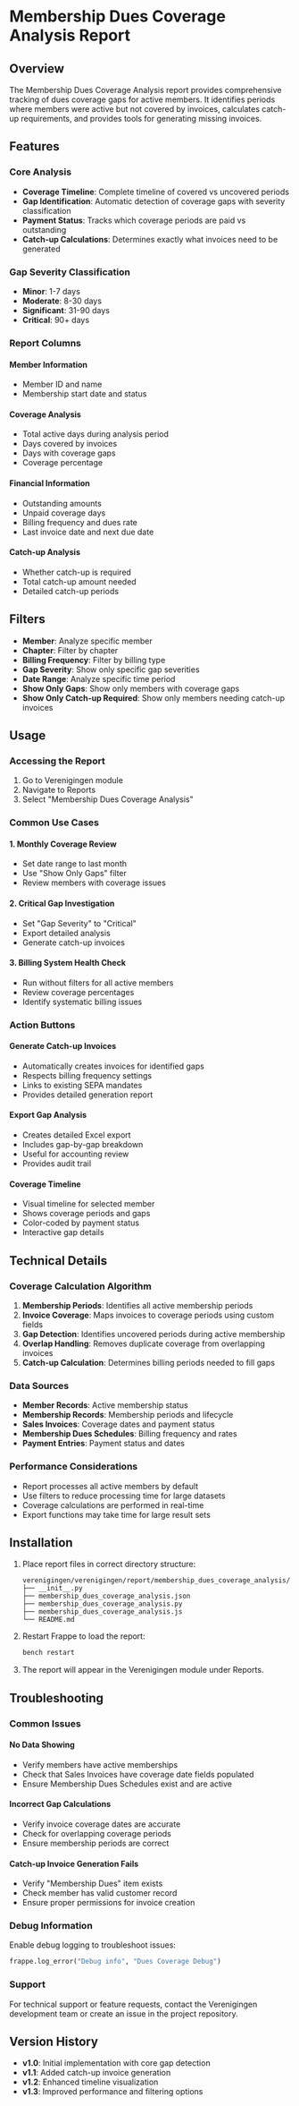# Membership Dues Coverage Analysis Report

## Overview

The Membership Dues Coverage Analysis report provides comprehensive tracking of dues coverage gaps for active members. It identifies periods where members were active but not covered by invoices, calculates catch-up requirements, and provides tools for generating missing invoices.

## Features

### Core Analysis
- **Coverage Timeline**: Complete timeline of covered vs uncovered periods
- **Gap Identification**: Automatic detection of coverage gaps with severity classification
- **Payment Status**: Tracks which coverage periods are paid vs outstanding
- **Catch-up Calculations**: Determines exactly what invoices need to be generated

### Gap Severity Classification
- **Minor**: 1-7 days
- **Moderate**: 8-30 days
- **Significant**: 31-90 days
- **Critical**: 90+ days

### Report Columns

#### Member Information
- Member ID and name
- Membership start date and status

#### Coverage Analysis
- Total active days during analysis period
- Days covered by invoices
- Days with coverage gaps
- Coverage percentage

#### Financial Information
- Outstanding amounts
- Unpaid coverage days
- Billing frequency and dues rate
- Last invoice date and next due date

#### Catch-up Analysis
- Whether catch-up is required
- Total catch-up amount needed
- Detailed catch-up periods

## Filters

- **Member**: Analyze specific member
- **Chapter**: Filter by chapter
- **Billing Frequency**: Filter by billing type
- **Gap Severity**: Show only specific gap severities
- **Date Range**: Analyze specific time period
- **Show Only Gaps**: Show only members with coverage gaps
- **Show Only Catch-up Required**: Show only members needing catch-up invoices

## Usage

### Accessing the Report
1. Go to Verenigingen module
2. Navigate to Reports
3. Select "Membership Dues Coverage Analysis"

### Common Use Cases

#### 1. Monthly Coverage Review
- Set date range to last month
- Use "Show Only Gaps" filter
- Review members with coverage issues

#### 2. Critical Gap Investigation
- Set "Gap Severity" to "Critical"
- Export detailed analysis
- Generate catch-up invoices

#### 3. Billing System Health Check
- Run without filters for all active members
- Review coverage percentages
- Identify systematic billing issues

### Action Buttons

#### Generate Catch-up Invoices
- Automatically creates invoices for identified gaps
- Respects billing frequency settings
- Links to existing SEPA mandates
- Provides detailed generation report

#### Export Gap Analysis
- Creates detailed Excel export
- Includes gap-by-gap breakdown
- Useful for accounting review
- Provides audit trail

#### Coverage Timeline
- Visual timeline for selected member
- Shows coverage periods and gaps
- Color-coded by payment status
- Interactive gap details

## Technical Details

### Coverage Calculation Algorithm

1. **Membership Periods**: Identifies all active membership periods
2. **Invoice Coverage**: Maps invoices to coverage periods using custom fields
3. **Gap Detection**: Identifies uncovered periods during active membership
4. **Overlap Handling**: Removes duplicate coverage from overlapping invoices
5. **Catch-up Calculation**: Determines billing periods needed to fill gaps

### Data Sources

- **Member Records**: Active membership status
- **Membership Records**: Membership periods and lifecycle
- **Sales Invoices**: Coverage dates and payment status
- **Membership Dues Schedules**: Billing frequency and rates
- **Payment Entries**: Payment status and dates

### Performance Considerations

- Report processes all active members by default
- Use filters to reduce processing time for large datasets
- Coverage calculations are performed in real-time
- Export functions may take time for large result sets

## Installation

1. Place report files in correct directory structure:
   ```
   verenigingen/verenigingen/report/membership_dues_coverage_analysis/
   ├── __init__.py
   ├── membership_dues_coverage_analysis.json
   ├── membership_dues_coverage_analysis.py
   ├── membership_dues_coverage_analysis.js
   └── README.md
   ```

2. Restart Frappe to load the report:
   ```bash
   bench restart
   ```

3. The report will appear in the Verenigingen module under Reports.

## Troubleshooting

### Common Issues

#### No Data Showing
- Verify members have active memberships
- Check that Sales Invoices have coverage date fields populated
- Ensure Membership Dues Schedules exist and are active

#### Incorrect Gap Calculations
- Verify invoice coverage dates are accurate
- Check for overlapping coverage periods
- Ensure membership periods are correct

#### Catch-up Invoice Generation Fails
- Verify "Membership Dues" item exists
- Check member has valid customer record
- Ensure proper permissions for invoice creation

### Debug Information

Enable debug logging to troubleshoot issues:
```python
frappe.log_error("Debug info", "Dues Coverage Debug")
```

### Support

For technical support or feature requests, contact the Verenigingen development team or create an issue in the project repository.

## Version History

- **v1.0**: Initial implementation with core gap detection
- **v1.1**: Added catch-up invoice generation
- **v1.2**: Enhanced timeline visualization
- **v1.3**: Improved performance and filtering options
